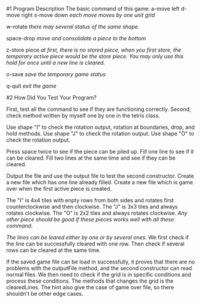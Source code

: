 #1 Program Description
The basic command of this game:
 a-move left
 d-move right
 s-move down
  *each move moves by one unit grid*

 w-rotate
  *there may several status of the same shape.*

 space-drop
   *move and consolidate a piece to the bottom*

 z-store piece
   *at first, there is no stored piece, when you first store, the temporary
   active piece would be the store piece. You may only use this hold for once
   until a new line is cleared.*

 o-save
   *save the temporary game status*

 q-quit
   *exit the game*


#2 How Did You Test Your Program?

First, test all the command to see if they are functioning correctly.
Second, check method written by myself one by one in the tetris class.

Use shape "I" to check the rotation output, rotation at boundaries, drop,
and hold methods.
Use shape "J" to check the rotation output.
Use shape "O" to check the rotation output.

Press space twice to see if the piece can be piled up.
Fill one line to see if it can be cleared. 
Fill two lines at the same time and see if they can be cleared.

Output the file and use the output file to test the second constructor. 
Create a new file which has one line already filled.
Create a new file which is game over when the first active piece is created.

The "I" is 4x4 tiles with enpty rows from both sides and rotates first
counterclockwise and then clockwise.
The "J" is 3x3 tiles and always rotates clockwise.
The "O" is 2x2 tiles and always rotates clockwise.
*Any other piece should be good if these pieces works well with all these
command.*

*The lines can be leared either by one or by several ones.*
We first check if the line can be successfully cleared with one row.
Then check if several rows can be cleared at the same time.

If the saved game file can be load in successfully, it proves that there 
are no problems with the outputFile method, and the second constructor can
read normal files. We then need to check if the grid is in specific 
conditions and process these conditions. The methods that changes the grid
is the clearedLines. The hint also give the case of game over file, so
there shouldn't be other edge cases.
